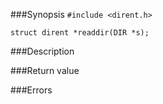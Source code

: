 ###Synopsis
`#include <dirent.h>`

`struct dirent *readdir(DIR *s);`

###Description

###Return value

###Errors